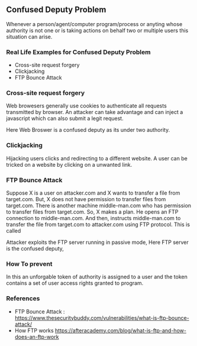## Confused Deputy Problem

Whenever a person/agent/computer program/process or anyting whose authority is not one or is taking actions on behalf two or multiple users this situation can arise.


### Real Life Examples for Confused Deputy Problem

* Cross-site request forgery
* Clickjacking
* FTP Bounce Attack


### Cross-site request forgery

Web browesers generally use cookies to authenticate all requests transmitted by browser. An attacker can take advantage and can inject a javascript which can also submit a legit request.

Here Web Broswer is a confused deputy as its under two authority.

### Clickjacking

Hijacking users clicks and redirecting to a different website. A user  can be tricked on a website by clicking on a unwanted link.


### FTP Bounce Attack

Suppose X is a user on attacker.com and X wants to transfer a file from target.com. But, X does not have permission to transfer files from target.com. There is another machine middle-man.com who has permission to transfer files from target.com.
So, X makes a plan. He opens an FTP connection to middle-man.com. And then, instructs middle-man.com to transfer the file from target.com to attacker.com using FTP protocol. This is called 

Attacker exploits the FTP server running in passive mode, Here FTP server is the confused deputy, 

### How To prevent 

In this an unforgable token of authority is assigned to a user and the token contains a set of user access rights granted to program.


### References
* FTP Bounce Attack : https://www.thesecuritybuddy.com/vulnerabilities/what-is-ftp-bounce-attack/
* How FTP works https://afteracademy.com/blog/what-is-ftp-and-how-does-an-ftp-work
